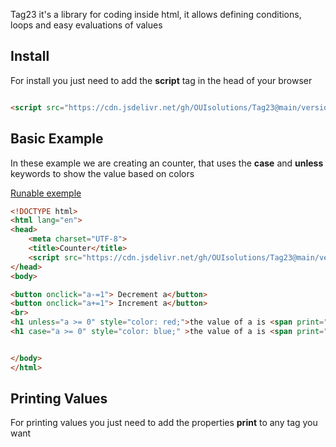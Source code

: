 
Tag23 it's a library for coding inside html, it allows defining conditions, loops and 
easy evaluations of values

## Install 
For install you just need to add the **script** tag in the head of your browser

```html

<script src="https://cdn.jsdelivr.net/gh/OUIsolutions/Tag23@main/versions/Tag23_v0.1.4.js"></script>

```


## Basic Example
In these example we are creating an counter, that uses the **case** and **unless** keywords
to show the value based on colors

[Runable exemple](https://ouisolutions.github.io/OUIsolutions/Tag23/internal/exemples/counter.html)
```html
<!DOCTYPE html>
<html lang="en">
<head>
    <meta charset="UTF-8">
    <title>Counter</title>
    <script src="https://cdn.jsdelivr.net/gh/OUIsolutions/Tag23@main/versions/Tag23_v0.1.4.js"></script>
</head>
<body>

<button onclick="a-=1"> Decrement a</button>
<button onclick="a+=1"> Increment a</button>
<br>
<h1 unless="a >= 0" style="color: red;">the value of a is <span print="a"/> </h1>
<h1 case="a >= 0" style="color: blue;" >the value of a is <span print="a"/> </h1>


</body>
</html>
```

## Printing Values 
For printing values you just need to add the properties **print** to any tag you want 
